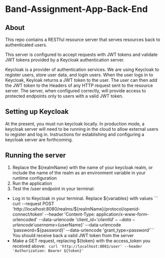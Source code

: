 # Band-Assignment-App-Back-End


## About

This repo contains a RESTful resource server that serves resources back to authenticated users. 

This server is configured to accept requests with JWT tokens and validate JWT tokens provided by a Keycloak authentication server. 

Keycloak is a provider of authentication services. We are using Keycloak to register users, store user data, and login users. When the user logs in to Keycloak, Keyloak returns a JWT token to the user. The user can then add the JWT token to the Headers of any HTTP request sent to the resource server. The server, when configured correctly, will provide access to protected endpoints only to users with a valid JWT token. 

## Setting up Keycloak

At the present, you must run keycloak locally. In production mode, a keycloak server will need to be running in the cloud to allow external users to register and log in. Instructions for establishing and configuring a keycloak server are forthcoming. 

<!-- TODO: Add instructions for establishing and configuring a locally-running Keycloak server" --> 

## Running the server

1. Replace the ${realmName} with the name of your keycloak realm, or include the name of the realm as an environment variable in your runtime configuration
2. Run the application
3. Test the /user endpoint in your terminal: 
  - Log in to Keycloak in your terminal. Replace ${variables} with values 
  ``` curl --request POST 'http://localhost:8080/realms/${realmName}/protocol/openid-connect/token' --header 'Content-Type: application/x-www-form-urlencoded' --data-urlencode 'client_id='${clientId}' --data-urlencode 'username=${userName}' --data-urlencode 'password=${password}' --data-urlencode 'grant_type=password'```
  You should receive back a valid JWT token from the server
  - Make a GET request, replacing ${token} with the access_token you received above:
  ``` curl 'http://localhost:8081/user' --header 'Authorization: Bearer ${token}'```
